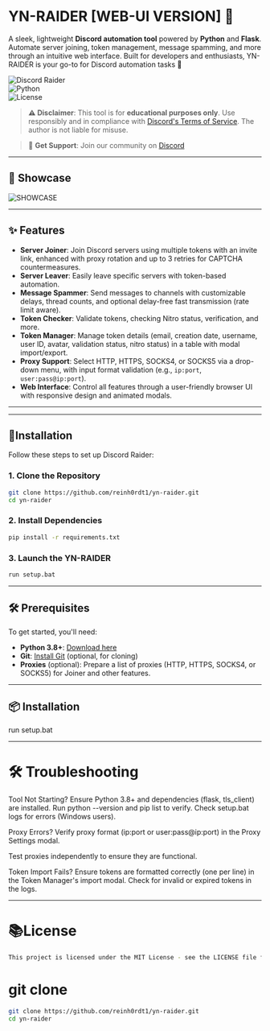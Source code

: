 # YN-RAIDER [WEB-UI VERSION] 🚀

A sleek, lightweight **Discord automation tool** powered by **Python** and **Flask**. Automate server joining, token management, message spamming, and more through an intuitive web interface. Built for developers and enthusiasts, YN-RAIDER is your go-to for Discord automation tasks 🎉

![Discord Raider](https://img.shields.io/badge/Discord-Raider-blueviolet?style=flat-square)  
![Python](https://img.shields.io/badge/Python-3.8+-yellow?style=flat-square)  
![License](https://img.shields.io/badge/License-MIT-green?style=flat-square)

> **⚠️ Disclaimer**: This tool is for **educational purposes only**. Use responsibly and in compliance with [Discord's Terms of Service](https://discord.com/terms). The author is not liable for misuse.

> 👥 **Get Support**: Join our community on [Discord](https://discord.gg/HemBmKMYKF)

---

## 📸 Showcase

![SHOWCASE](https://i.imgur.com/6SWNSo6.png)

---

## ✨ Features
- **Server Joiner**: Join Discord servers using multiple tokens with an invite link, enhanced with proxy rotation and up to 3 retries for CAPTCHA countermeasures.
- **Server Leaver**: Easily leave specific servers with token-based automation.
- **Message Spammer**: Send messages to channels with customizable delays, thread counts, and optional delay-free fast transmission (rate limit aware).
- **Token Checker**: Validate tokens, checking Nitro status, verification, and more.
- **Token Manager**: Manage token details (email, creation date, username, user ID, avatar, validation status, nitro status) in a table with modal import/export.
- **Proxy Support**: Select HTTP, HTTPS, SOCKS4, or SOCKS5 via a drop-down menu, with input format validation (e.g., `ip:port`, `user:pass@ip:port`).
- **Web Interface**: Control all features through a user-friendly browser UI with responsive design and animated modals.

---

---
## 📙Installation
Follow these steps to set up Discord Raider:

### 1. Clone the Repository
```bash
git clone https://github.com/reinh0rdt1/yn-raider.git
cd yn-raider
```

### 2. Install Dependencies
```bash
pip install -r requirements.txt
```

### 3. Launch the YN-RAIDER
```bash
run setup.bat
```
---




## 🛠️ Prerequisites
To get started, you'll need:

- **Python 3.8+**: [Download here](https://www.python.org/downloads/)
- **Git**: [Install Git](https://git-scm.com/downloads) (optional, for cloning)
- **Proxies** (optional): Prepare a list of proxies (HTTP, HTTPS, SOCKS4, or SOCKS5) for Joiner and other features.
---

## 📦 Installation
run setup.bat

---

# 🛠️ Troubleshooting
Tool Not Starting?
Ensure Python 3.8+ and dependencies (flask, tls_client) are installed. Run python --version and pip list to verify.
Check setup.bat logs for errors (Windows users).

Proxy Errors?
Verify proxy format (ip:port or user:pass@ip:port) in the Proxy Settings modal.

Test proxies independently to ensure they are functional.

Token Import Fails?
Ensure tokens are formatted correctly (one per line) in the Token Manager's import modal.
Check for invalid or expired tokens in the logs.

---

# 📚License
```bash
This project is licensed under the MIT License - see the LICENSE file for details.
```




# git clone
```bash
git clone https://github.com/reinh0rdt1/yn-raider.git
cd yn-raider
